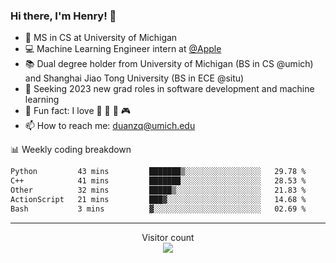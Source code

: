 ### Hi there, I'm Henry! 👋

- 🔭 MS in CS at University of Michigan
- 💻 Machine Learning Engineer intern at [@Apple](https://github.com/apple)
- 📚 Dual degree holder from University of Michigan (BS in CS @umich) and Shanghai Jiao Tong University (BS in ECE @situ)
- 🤖 Seeking 2023 new grad roles in software development and machine learning
- 🍁 Fun fact: I love 📸 🏓 🍜 🎮
- 📫 How to reach me: [duanzq@umich.edu](mailto:duanzq@umich.edu)

📊 Weekly coding breakdown
<!--START_SECTION:waka-->

```txt
Python         43 mins         ███████▒░░░░░░░░░░░░░░░░░   29.78 %
C++            41 mins         ███████░░░░░░░░░░░░░░░░░░   28.53 %
Other          32 mins         █████▒░░░░░░░░░░░░░░░░░░░   21.83 %
ActionScript   21 mins         ███▓░░░░░░░░░░░░░░░░░░░░░   14.68 %
Bash           3 mins          ▓░░░░░░░░░░░░░░░░░░░░░░░░   02.69 %
```

<!--END_SECTION:waka-->

***
<p align="center"> 
  Visitor count<br>
  <img src="https://profile-counter.glitch.me/zlzq-duanzq/count.svg" />
</p>

<!-- ![Henry Duan's GitHub stats](https://github-readme-stats.vercel.app/api?username=zlzq-duanzq&show_icons=true)

![trophy](https://github-profile-trophy.vercel.app/?username=zlzq-duanzq&column=7)

[![Top Langs](https://github-readme-stats.vercel.app/api/top-langs/?username=zlzq-duanzq&layout=compact)](https://github.com/zlzq-duanzq/github-readme-stats) -->
